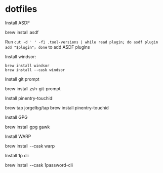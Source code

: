 # dotfiles

Install ASDF

brew install asdf

Run `cut -d ' ' -f1 .tool-versions | while read plugin; do asdf plugin add "$plugin"; done` to add ASDF plugins

Install windsor:

```
brew install windsor
brew install --cask windsor
```

Install git prompt

brew install zsh-git-prompt

Install pinentry-touchid

brew tap jorgelbg/tap
brew install pinentry-touchid

Install GPG

brew install gpg gawk

Install WARP

brew install --cask warp

Install 1p cli

brew install --cask 1password-cli
